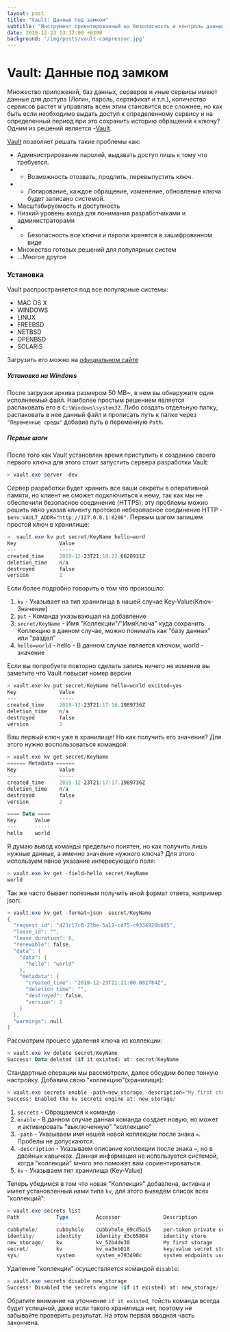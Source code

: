 ```yaml
---
layout: post
title: "Vault: Данные под замком"
subtitle: "Инструмент ориентированный на безопасность и контроль данных"
date: 2019-12-23 13:37:00 +0300
background: '/img/posts/vault-compressor.jpg'
---
```

# Vault: Данные под замком

Множество приложений, баз данных, серверов и иные сервисы имеют данные для доступа (Логин, пароль, сертификат и т.п.), 
количество сервисов растет и управлять всем этим становится все сложнее, но как быть если необходимо выдать доступ 
к определенному сервису и на определенный период при это сохранить историю обращений к ключу? Одним из решений является
-[Vault](https://www.hashicorp.com/products/vault/).   

[Vault](https://www.hashicorp.com/products/vault/) позволяет решать такие проблемы как:
- Администрирование паролей, выдавать доступ лишь к тому что требуется.
- - Возможность отозвать, продлить, перевыпустить ключ.
- - Логирование, каждое обращение, изменение, обновление ключа будет записано системой. 
- Масштабируемость и доступность 
- Низкий уровень входа для понимания разработчиками и администраторами
- - Безопасность все ключи и пароли хранятся в зашифрованном виде
- Множество готовых решений для популярных систем
- ...Многое другое

### Установка

Vault распространяется под все популярные системы: 
- MAC OS X
- WINDOWS
- LINUX
- FREEBSD
- NETBSD
- OPENBSD
- SOLARIS

Загрузить его можно на [официальном сайте](https://www.vaultproject.io/downloads.html)

##### Установка на Windows 

После загрузки архива размером 50 MB~, в нем вы обнаружите один исполняемый файл. Наиболее простым решением является 
распаковать его в  `C:\Windows\system32`. Либо создать отдельную папку, распаковать в нее данный файл и прописать путь к 
папке через `"Переменные среды"` добавив путь в переменную `Path`.

##### Первые шаги

После того как Vault установлен время приступить к созданию своего первого ключа для этого стоит запустить сервера 
разработки Vault:

```powershell
> vault.exe server -dev
```

Сервер разработки будет хранить все ваши секреты в оперативной памяти, но клиент не 
сможет подключиться к нему, так как мы не обеспечили безопасное соединение (HTTPS), эту проблемы можно решить явно
указав клиенту протокол небезопасное соединение HTTP - `$env:VAULT_ADDR="http://127.0.0.1:8200"`. Первым шагом запишем
простой ключ в хранилище: 

```powershell
>  vault.exe kv put secret/KeyName hello=word 
Key              Value
---              -----
created_time     2019-12-23T21:10:22.6628931Z
deletion_time    n/a
destroyed        false
version          1
```

Если более подробно говорить о том что произошло: 
1) `kv` - Указывает на тип хранилища в нашей случае Key-Value(Ключ-Значение)
2) `put` - Команда указывающая на добавление
3) `secret/KeyName` - Имя "Коллекции"/"ИмяКлюча" куда сохранить. Коллекцию в данном случае, можно понимать как "базу 
данных" или "раздел" 
4) `hello=world` - hello - В данном случае является ключом, world - значение

Если вы попробуете повторно сделать запись ничего не изменив вы заметите что Vault повысит номер версии

```powershell
> vault.exe kv put secret/KeyName hello=world excited=yes
Key              Value
---              -----
created_time     2019-12-23T21:17:16.1989736Z
deletion_time    n/a
destroyed        false
version          2
```

Ваш первый ключ уже в хранилище! Но как получить его значение? Для этого нужно воспользоваться командой: 

```powershell
> vault.exe kv get secret/KeyName
====== Metadata ======
Key              Value
---              -----
created_time     2019-12-23T21:17:17.1989736Z
deletion_time    n/a
destroyed        false
version          2

==== Data ====
Key      Value
---      -----
hello    world
```

Я думаю вывод команды предельно понятен, но как получить лишь нужные данные, а именно значение нужного ключа? Для этого
используем явное указание интересующего поля: 

```powershell
> vault.exe kv get -field=hello secret/KeyName
world
```

Так же часто бывает полезным получить иной формат ответа, например json: 

```powershell
> vault.exe kv get -format=json  secret/KeyName
{
  "request_id": "423c17c0-23be-5a12-cd75-c9334926b685",
  "lease_id": "",
  "lease_duration": 0,
  "renewable": false,
  "data": {
    "data": {
      "hello": "world"
    },
    "metadata": {
      "created_time": "2019-12-23T21:21:00.082784Z",
      "deletion_time": "",
      "destroyed": false,
      "version": 2
    }
  },
  "warnings": null
}
```

Рассмотрим процесс удаления ключа из коллекции: 

```powershell
> vault.exe kv delete secret/KeyName
Success! Data deleted (if it existed) at: secret/KeyName
```


Стандартные операции мы рассмотрели, далее обсудим более тонкую настройку. Добавим свою "коллекцию"(хранилище):
 
```powershell
> vault.exe secrets enable -path=new_storage -description="My first storage" kv
Success! Enabled the kv secrets engine at: new_storage/
```

1) `secrets` - Обращаемся к команде 
2) `enable` - В данном случае данная команда создает новую, но может и активировать "выключенную" "коллекцию"
3) `-path` - Указываем имя нашей новой коллекции после знака `=`. Пробелы не допускаются.
4) `-description` - Указываем описание коллекции после знака `=`, но в двойных кавычках. Данная информация не 
используется системой, когда "коллекций" много это поможет вам сориентироваться.
5) `kv` - Указываем тип хранилища (Key-Value)

Теперь убедимся в том что новая "Коллекция" добавлена, активна и имеет установленный нами типа `kv`, для этого выведем 
список всех "коллекций":

```powershell
> vault.exe secrets list
Path            Type         Accessor              Description
----            ----         --------              -----------
cubbyhole/      cubbyhole    cubbyhole_09cd5a15    per-token private secret storage
identity/       identity     identity_d3c65804     identity store
new_storage/    kv           kv_52b4de30           My first storage
secret/         kv           kv_ea3eb018           key/value secret storage
sys/            system       system_e793490c       system endpoints used for control, policy and debugging
```

Удаление "коллекции" осуществляется командой `disable`:

```powershell
> vault.exe secrets disable new_storage
Success! Disabled the secrets engine (if it existed) at: new_storage/
``` 

Обратите внимание на уточнение `if it existed`, тойсть команда всегда будет успешной, даже если такого хранилища нет,
поэтому не забывайте проверить результат. На этом первая вводная часть закончена.